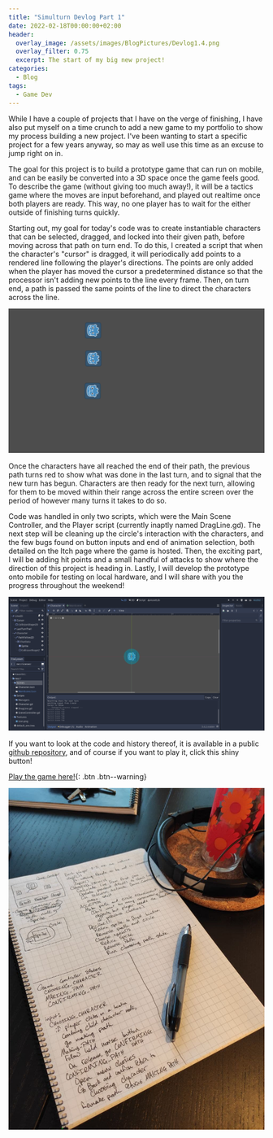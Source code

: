 ```yaml
---
title: "Simulturn Devlog Part 1"
date: 2022-02-18T00:00:00+02:00
header:
  overlay_image: /assets/images/BlogPictures/Devlog1.4.png
  overlay_filter: 0.75
  excerpt: The start of my big new project!
categories:
  - Blog
tags:
  - Game Dev
---
```


While I have a couple of projects that I have on the verge of finishing, I have also put myself on a time crunch to add a new game to my portfolio to show my process building a new project. I've been wanting to start a specific project for a few years anyway, so may as well use this time as an excuse to jump right on in.

The goal for this project is to build a prototype game that can run on mobile, and can be easily be converted into a 3D space once the game feels good. To describe the game (without giving too much away!), it will be a tactics game where the moves are input beforehand, and played out realtime once both players are ready. This way, no one player has to wait for the either outside of finishing turns quickly.

Starting out, my goal for today's code was to create instantiable characters that can be selected, dragged, and locked into their given path, before moving across that path on turn end. To do this, I created a script that when the character's "cursor" is dragged, it will periodically add points to a rendered line following the player's directions. The points are only added when the player has moved the cursor a predetermined distance so that the processor isn't adding new points to the line every frame. Then, on turn end, a path is passed the same points of the line to direct the characters across the line.

![Prototype in action](/assets/images/BlogPictures/Devlog1.3.gif)

Once the characters have all reached the end of their path, the previous path turns red to show what was done in the last turn, and to signal that the new turn has begun. Characters are then ready for the next turn, allowing for them to be moved within their range across the entire screen over the period of however many turns it takes to do so.

Code was handled in only two scripts, which were the Main Scene Controller, and the Player script (currently inaptly named DragLine.gd). The next step will be cleaning up the circle's interaction with the characters, and the few bugs found on button inputs and end of animation selection, both detailed on the Itch page where the game is hosted. Then, the exciting part, I will be adding hit points and a small handful of attacks to show where the direction of this project is heading in. Lastly, I will develop the prototype onto mobile for testing on local hardware, and I will share with you the progress throughout the weekend!

![Player scene from within the editor](/assets/images/BlogPictures/Devlog1.1.png)

If you want to look at the code and history thereof, it is available in a public [github repository][code-repo], and of course if you want to play it, click this shiny button!

[Play the game here!](https://playerpeter1231.itch.io/simulturn-tactics-prototype){: .btn .btn--warning}

![My notes from the day](/assets/images/BlogPictures/Devlog1.4.png)

[code-repo]: https://github.com/playerpeter1231/SimulTurn-Tactics